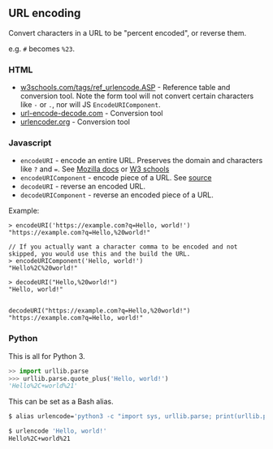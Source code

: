 ## URL encoding

Convert characters in a URL to be "percent encoded", or reverse them.

e.g. `#` becomes `%23`.

### HTML

- [w3schools.com/tags/ref_urlencode.ASP](https://www.w3schools.com/tags/ref_urlencode.ASP) - Reference table and conversion tool. Note the form tool will not convert certain characters like `-` or `.`, nor will JS `EncodeURIComponent`.
- [url-encode-decode.com](https://www.url-encode-decode.com/) - Conversion tool
- [urlencoder.org](https://www.urlencoder.org/) - Conversion tool

### Javascript

- `encodeURI` - encode an entire URL. Preserves the domain and characters like `?` and `=`. See [Mozilla docs](https://developer.mozilla.org/en-US/docs/Web/JavaScript/Reference/Global_Objects/encodeURI) or [W3 schools](https://www.w3schools.com/jsref/jsref_encodeuri.asp)
- `encodeURIComponent` - encode piece of a URL. See [source](https://developer.mozilla.org/en-US/docs/Web/JavaScript/Reference/Global_Objects/encodeURIComponent)
- `decodeURI` - reverse an encoded URL.
- `decodeURIComponent` - reverse an encoded piece of a URL.

Example:

```
> encodeURI('https://example.com?q=Hello, world!')
"https://example.com?q=Hello,%20world!"

// If you actually want a character comma to be encoded and not skipped, you would use this and the build the URL.
> encodeURIComponent('Hello, world!')
"Hello%2C%20world!"

> decodeURI("Hello,%20world!")
"Hello, world!"


decodeURI("https://example.com?q=Hello,%20world!")
"https://example.com?q=Hello, world!"
```


### Python

This is all for Python 3.

```python
>> import urllib.parse
>>> urllib.parse.quote_plus('Hello, world!')
'Hello%2C+world%21'
```

This can be set as a Bash alias.

```sh
$ alias urlencode='python3 -c "import sys, urllib.parse; print(urllib.parse.quote_plus(sys.argv[1]));"'

$ urlencode 'Hello, world!'
Hello%2C+world%21
```
